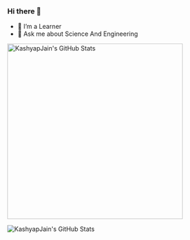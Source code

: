 ### Hi there 👋

- 🔭 I’m a Learner
- 💬 Ask me about Science And Engineering

<p>
  
  <img width="400"
       alt="KashyapJain's GitHub Stats" 
       src="https://github-readme-stats.vercel.app/api?username=kashyapjain&show_icons=true&theme=radical&hide=stars&line_height=45" /> 
  
  <img alt="KashyapJain's GitHub Stats" 
       src="https://github-readme-stats.vercel.app/api/top-langs/?username=kashyapjain&count_private=true&line_height=52" />
</p>
